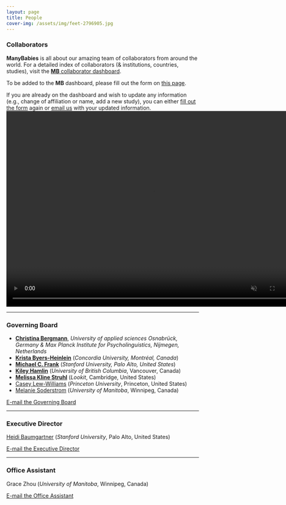 ```yaml
---
layout: page
title: People
cover-img: /assets/img/feet-2796905.jpg
---
```


<!---
To do:
- update funding information? MB2 Grant?
--->

### Collaborators   
**ManyBabies** is all about our amazing team of collaborators from around the world. For a detailed index of collaborators (& institutions, countries, studies), visit the [**MB** collaborator dashboard](https://manybabies.shinyapps.io/shiny_mb_map/). 

To be added to the **MB** dashboard, please fill out the form on [this page]({{site.baseurl}}/map/).

If you are already on the dashboard and wish to update any information (e.g., change of affiliation or name, add a new study), you can either [fill out the form]({{site.baseurl}}/map/) again or [email us](mailto:manybabiesconsortium@gmail.com) with your updated information.
<a href="{{site.baseurl}}{% link map.md %}" class="image">
    <video muted autoplay="autoplay" loop="loop" width="768" height="512">
      <source src="/assets/img/dashboard_overview.mp4" type="video/mp4">  
    </video>
</a>

***

### Governing Board

* [**Christina Bergmann**](https://www.mpi.nl/people/bergmann-christina), *University of applied sciences Osnabrück, Germany & Max Planck Institute for Psycholinguistics, Nijmegen, Netherlands*
* [**Krista Byers-Heinlein**](https://www.concordia.ca/artsci/psychology/faculty.html?fpid=krista-byers-heinlein) (*Concordia University, Montréal, Canada*)
* [**Michael C. Frank**](https://web.stanford.edu/~mcfrank/) (*Stanford University, Palo Alto, United States*)
* [**Kiley Hamlin**](https://psych.ubc.ca/profile/kiley-hamlin/) (<i>University of British Columbia</i>, Vancouver, Canada)
* [**Melissa Kline Struhl**](http://www.melissaklinestruhl.com) (<i>Lookit</i>, Cambridge, United States)
* [Casey Lew-Williams](https://psych.princeton.edu/person/casey-lew-williams) (<i>Princeton University</i>, Princeton, United States)
* [Melanie Soderstrom](https://home.cc.umanitoba.ca/~soderstr/) (<i>University of Manitoba</i>, Winnipeg, Canada)

[E-mail the Governing Board](mailto:manybabies-gb@mailman.stanford.edu)

***

### Executive Director   

[Heidi Baumgartner](https://www-csli.stanford.edu/people/baumgartner-heidi) (<i>Stanford University</i>, Palo Alto, United States) 

[E-mail the Executive Director](mailto:manybabies.director@gmail.com)

***

### Office Assistant   
Grace Zhou (<i>University of Manitoba</i>, Winnipeg, Canada) 

[E-mail the Office Assistant](mailto:grace.zhou@umanitoba.ca)




